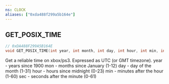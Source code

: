 ```yaml
---
ns: CLOCK
aliases: ["0xda488f299a5b164e"]
---
```

## GET_POSIX_TIME

```c
// 0xDA488F299A5B164E
void GET_POSIX_TIME(int year, int month, int day, int hour, int min, int sec);
```

Get a reliable time on xbox/ps3. Expressed as UTC (or GMT timezone). year - years since 1900 mon - months since January (1-12) day - day of the month (1-31) hour - hours since midnight (0-23) min - minutes after the hour (1-60) sec - seconds after the minute (0-61)

